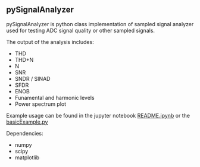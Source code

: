 ## pySignalAnalyzer
pySignalAnalyzer is python class implementation of sampled signal analyzer used for testing ADC signal quality or other sampled signals.

The output of the analysis includes: 
- THD
- THD+N
- N
- SNR
- SNDR / SINAD
- SFDR
- ENOB
- Funamental and harmonic levels
- Power spectrum plot

Example usage can be found in the jupyter notebook [README.ipynb](./README.ipynb) or the [basicExample.py](./basicExample.py)

Dependencies:
- numpy
- scipy
- matplotlib

